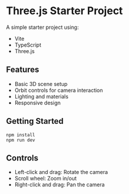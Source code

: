 # Three.js Starter Project

A simple starter project using:
- Vite
- TypeScript
- Three.js

## Features
- Basic 3D scene setup
- Orbit controls for camera interaction
- Lighting and materials
- Responsive design

## Getting Started
```
npm install
npm run dev
```

## Controls
- Left-click and drag: Rotate the camera
- Scroll wheel: Zoom in/out
- Right-click and drag: Pan the camera 